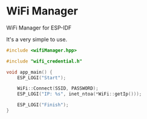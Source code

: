 # WiFi Manager

WiFi Manager for ESP-IDF

It's a very simple to use.

```cpp:main.c
#include <wifiManager.hpp>

#include "wifi_credential.h"

void app_main() {
	ESP_LOGI("Start");

	WiFi::Connect(SSID, PASSWORD);
	ESP_LOGI("IP: %s", inet_ntoa(*WiFi::getIp()));

	ESP_LOGI("Finish");
}

```
